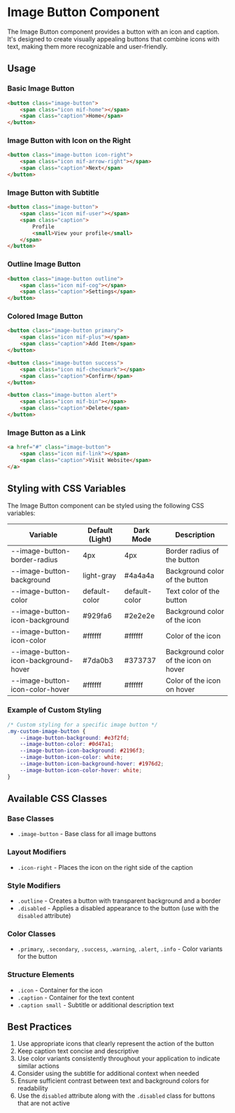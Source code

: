 # Image Button Component

The Image Button component provides a button with an icon and caption. It's designed to create visually appealing buttons that combine icons with text, making them more recognizable and user-friendly.

## Usage

### Basic Image Button

```html
<button class="image-button">
    <span class="icon mif-home"></span>
    <span class="caption">Home</span>
</button>
```

### Image Button with Icon on the Right

```html
<button class="image-button icon-right">
    <span class="icon mif-arrow-right"></span>
    <span class="caption">Next</span>
</button>
```

### Image Button with Subtitle

```html
<button class="image-button">
    <span class="icon mif-user"></span>
    <span class="caption">
        Profile
        <small>View your profile</small>
    </span>
</button>
```

### Outline Image Button

```html
<button class="image-button outline">
    <span class="icon mif-cog"></span>
    <span class="caption">Settings</span>
</button>
```

### Colored Image Button

```html
<button class="image-button primary">
    <span class="icon mif-plus"></span>
    <span class="caption">Add Item</span>
</button>

<button class="image-button success">
    <span class="icon mif-checkmark"></span>
    <span class="caption">Confirm</span>
</button>

<button class="image-button alert">
    <span class="icon mif-bin"></span>
    <span class="caption">Delete</span>
</button>
```

### Image Button as a Link

```html
<a href="#" class="image-button">
    <span class="icon mif-link"></span>
    <span class="caption">Visit Website</span>
</a>
```

## Styling with CSS Variables

The Image Button component can be styled using the following CSS variables:

| Variable | Default (Light) | Dark Mode | Description |
| -------- | --------------- | --------- | ----------- |
| --image-button-border-radius | 4px | 4px | Border radius of the button |
| --image-button-background | light-gray | #4a4a4a | Background color of the button |
| --image-button-color | default-color | default-color | Text color of the button |
| --image-button-icon-background | #929fa6 | #2e2e2e | Background color of the icon |
| --image-button-icon-color | #ffffff | #ffffff | Color of the icon |
| --image-button-icon-background-hover | #7da0b3 | #373737 | Background color of the icon on hover |
| --image-button-icon-color-hover | #ffffff | #ffffff | Color of the icon on hover |

### Example of Custom Styling

```css
/* Custom styling for a specific image button */
.my-custom-image-button {
    --image-button-background: #e3f2fd;
    --image-button-color: #0d47a1;
    --image-button-icon-background: #2196f3;
    --image-button-icon-color: white;
    --image-button-icon-background-hover: #1976d2;
    --image-button-icon-color-hover: white;
}
```

## Available CSS Classes

### Base Classes
- `.image-button` - Base class for all image buttons

### Layout Modifiers
- `.icon-right` - Places the icon on the right side of the caption

### Style Modifiers
- `.outline` - Creates a button with transparent background and a border
- `.disabled` - Applies a disabled appearance to the button (use with the `disabled` attribute)

### Color Classes
- `.primary`, `.secondary`, `.success`, `.warning`, `.alert`, `.info` - Color variants for the button

### Structure Elements
- `.icon` - Container for the icon
- `.caption` - Container for the text content
- `.caption small` - Subtitle or additional description text

## Best Practices

1. Use appropriate icons that clearly represent the action of the button
2. Keep caption text concise and descriptive
3. Use color variants consistently throughout your application to indicate similar actions
4. Consider using the subtitle for additional context when needed
5. Ensure sufficient contrast between text and background colors for readability
6. Use the `disabled` attribute along with the `.disabled` class for buttons that are not active